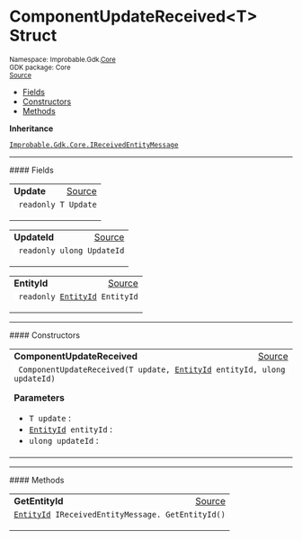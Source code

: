 
# ComponentUpdateReceived&lt;T&gt; Struct
<sup>
Namespace: Improbable.Gdk.<a href="{{urlRoot}}/api/core-index">Core</a><br/>
GDK package: Core<br/>
<a href="https://www.github.com/spatialos/gdk-for-unity/blob/0.2.0/workers/unity/Packages/com.improbable.gdk.core/UpdatesAndEvents/ComponentUpdateToSend.cs/#L29">Source</a>
<style>
a code {
                    padding: 0em 0.25em!important;
}
code {
                    background-color: #ffffff!important;
}
</style>
</sup>
<nav id="pageToc" class="page-toc"><ul><li><a href="#fields">Fields</a>
<li><a href="#constructors">Constructors</a>
<li><a href="#methods">Methods</a>
</ul></nav>



</p>

<b>Inheritance</b>

<code><a href="{{urlRoot}}/api/core/i-received-entity-message">Improbable.Gdk.Core.IReceivedEntityMessage</a></code>






</p>
<hr style="width:100%; border-top-color:#d8d8d8" />
#### Fields


</p>




<table width="100%">
    <tr>
        <td style="border-right:none"><b>Update</b></td>
        <td style="border-left:none; text-align:right"><a href="https://www.github.com/spatialos/gdk-for-unity/blob/0.2.0/workers/unity/Packages/com.improbable.gdk.core/UpdatesAndEvents/ComponentUpdateToSend.cs/#L31">Source</a></td>
    </tr>
    <tr>
        <td colspan="2">
<code> readonly T Update</code></p>


</td>
    </tr>
</table>


<table width="100%">
    <tr>
        <td style="border-right:none"><b>UpdateId</b></td>
        <td style="border-left:none; text-align:right"><a href="https://www.github.com/spatialos/gdk-for-unity/blob/0.2.0/workers/unity/Packages/com.improbable.gdk.core/UpdatesAndEvents/ComponentUpdateToSend.cs/#L32">Source</a></td>
    </tr>
    <tr>
        <td colspan="2">
<code> readonly ulong UpdateId</code></p>


</td>
    </tr>
</table>


<table width="100%">
    <tr>
        <td style="border-right:none"><b>EntityId</b></td>
        <td style="border-left:none; text-align:right"><a href="https://www.github.com/spatialos/gdk-for-unity/blob/0.2.0/workers/unity/Packages/com.improbable.gdk.core/UpdatesAndEvents/ComponentUpdateToSend.cs/#L33">Source</a></td>
    </tr>
    <tr>
        <td colspan="2">
<code> readonly <a href="{{urlRoot}}/api/core/entity-id">EntityId</a> EntityId</code></p>


</td>
    </tr>
</table>







</p>
<hr style="width:100%; border-top-color:#d8d8d8" />
#### Constructors


</p>




<table width="100%">
    <tr>
        <td style="border-right:none"><b>ComponentUpdateReceived</b></td>
        <td style="border-left:none; text-align:right"><a href="https://www.github.com/spatialos/gdk-for-unity/blob/0.2.0/workers/unity/Packages/com.improbable.gdk.core/UpdatesAndEvents/ComponentUpdateToSend.cs/#L35">Source</a></td>
    </tr>
    <tr>
        <td colspan="2">
<code> ComponentUpdateReceived(T update, <a href="{{urlRoot}}/api/core/entity-id">EntityId</a> entityId, ulong updateId)</code></p>



</p>

<b>Parameters</b>

<ul>
<li><code>T update</code> : </li>
<li><code><a href="{{urlRoot}}/api/core/entity-id">EntityId</a> entityId</code> : </li>
<li><code>ulong updateId</code> : </li>
</ul>





</td>
    </tr>
</table>




</p>
<hr style="width:100%; border-top-color:#d8d8d8" />
#### Methods


</p>




<table width="100%">
    <tr>
        <td style="border-right:none"><b>GetEntityId</b></td>
        <td style="border-left:none; text-align:right"><a href="https://www.github.com/spatialos/gdk-for-unity/blob/0.2.0/workers/unity/Packages/com.improbable.gdk.core/UpdatesAndEvents/ComponentUpdateToSend.cs/#L42">Source</a></td>
    </tr>
    <tr>
        <td colspan="2">
<code><a href="{{urlRoot}}/api/core/entity-id">EntityId</a> IReceivedEntityMessage. GetEntityId()</code></p>






</td>
    </tr>
</table>





